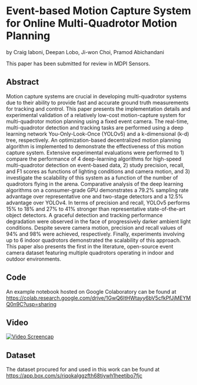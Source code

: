 # Event-based Motion Capture System for Online Multi-Quadrotor Motion Planning

by
Craig Iaboni,
Deepan Lobo,
Ji-won Choi,
Pramod Abichandani

This paper has been submitted for review in MDPI Sensors.

## Abstract
Motion capture systems are crucial in developing multi-quadrotor systems due to their ability to provide fast and accurate ground truth measurements for tracking and control. This paper presents the implementation details and experimental validation of a relatively low-cost motion-capture system for multi-quadrotor motion planning using a fixed event camera. The real-time, multi-quadrotor detection and tracking tasks are performed using a deep learning network You-Only-Look-Once (YOLOv5) and a k-dimensional (k-d) tree, respectively. An optimization-based decentralized motion planning algorithm is implemented to demonstrate the effectiveness of this motion capture system. Extensive experimental evaluations were performed to 1) compare the performance of 4 deep-learning algorithms for high-speed multi-quadrotor detection on event-based data, 2) study precision, recall, and F1 scores as functions of lighting conditions and camera motion, and 3) investigate the scalability of this system as a function of the number of quadrotors flying in the arena. Comparative analysis of the deep learning algorithms on a consumer-grade GPU demonstrates a 79.2% sampling rate advantage over representative one and two-stage detectors and a 12.5% advantage over YOLOv4. In terms of precision and recall, YOLOv5 performs 15% to 18% and 27% to 41\% stronger than representative state-of-the-art object detectors. A graceful detection and tracking performance degradation were observed in the face of progressively darker ambient light conditions. Despite severe camera motion, precision and recall values of 94\% and 98\% were achieved, respectively. Finally, experiments involving up to 6 indoor quadrotors demonstrated the scalability of this approach. This paper also presents the first in the literature, open-source event camera dataset featuring multiple quadrotors operating in indoor and outdoor environments.

## Code
An example notebook hosted on Google Colaboratory can be found at
https://colab.research.google.com/drive/1GwQ6ItHWtayy6bV5cfkPfJjMEYMQ0n9C?usp=sharing

## Video
[![Video Screencap](<img src = "thumbnail.png">)](https://player.vimeo.com/video/690342319?h=15d1e44144)

## Dataset
The dataset procured for and used in this work can be found at
https://app.box.com/s/riqokalggzfth68tiywh1heetibo7fjc
